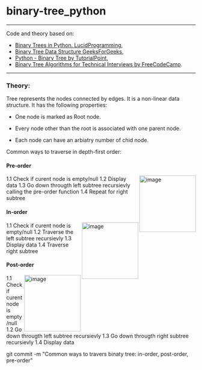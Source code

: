 # binary-tree_python
___


Code and theory based on: 
- [Binary Trees in Python. LucidProgramming](https://www.youtube.com/watch?v=aM-oswPn19o&list=PL5tcWHG-UPH2fmYC6kgey1RIxP2iK9EEL), 
- [Binary Tree Data Structure GeeksForGeeks](https://www.geeksforgeeks.org/binary-tree-data-structure/), 
- [Python - Binary Tree by TutorialPoint](https://www.tutorialspoint.com/python_data_structure/python_binary_tree.htm),
- [Binary Tree Algorithms for Technical Interviews by FreeCodeCamp](https://www.youtube.com/watch?v=fAAZixBzIAI).

___

### Theory:

 Tree represents the nodes connected by edges. It is a non-linear data structure. It has the following properties:

- One node is marked as Root node.
- Every node other than the root is associated with one parent node.

 - Each node can have an arbiatry number of chid node.





Common ways to traverse in depth-first order:

#### Pre-order 
<img width="150" align="right" alt="image" src="https://user-images.githubusercontent.com/52755167/186539350-b729e430-ffc2-4f96-82b0-335afaf1388d.png">

1.1 Check if curent node is empty/null 
1.2 Display data
1.3 Go down througth left subtree recursievly calling the pre-order function
1.4 Repeat for right subtree 


#### In-order 
<img width="150" align="right" alt="image" src="https://user-images.githubusercontent.com/52755167/186545064-7e2d4441-3ade-4636-b9d1-884d4a77fb35.png">

1.1 Check if curent node is empty/null 
1.2 Traverse the left subtree recursievly
1.3 Display data
1.4 Traverse right subtree

#### Post-order 
<img width="150" align="right" alt="image" src="https://user-images.githubusercontent.com/52755167/186545030-8e38f04c-8871-4a28-b10b-b70a07cbc54d.png">

1.1 Check if curent node is empty/null 
1.2 Go down througth left subtree recursievly 
1.3 Go down througth right subtree recursievly 
1.4 Display data

git commit -m "Common ways to travers binaty tree: in-order, post-order, pre-order"
